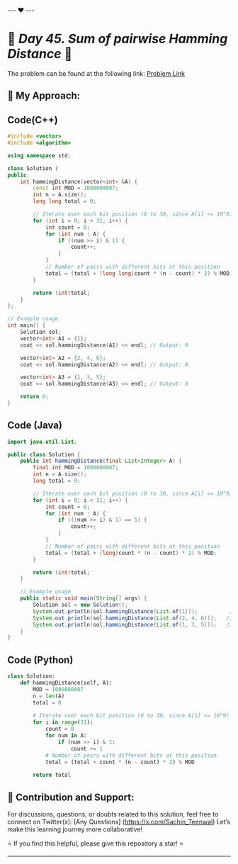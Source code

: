 --- ❤️ ---

# 🚀 _Day 45. Sum of pairwise Hamming Distance_ 🧠


The problem can be found at the following link: [Problem Link](https://www.interviewbit.com/problems/sum-of-pairwise-hamming-distance/)

## 🎯 **My Approach:**


## Code(C++)
```cpp
#include <vector>
#include <algorithm>

using namespace std;

class Solution {
public:
    int hammingDistance(vector<int> &A) {
        const int MOD = 1000000007;
        int n = A.size();
        long long total = 0;

        // Iterate over each bit position (0 to 30, since A[i] <= 10^9)
        for (int i = 0; i < 31; i++) {
            int count = 0;
            for (int num : A) {
                if ((num >> i) & 1) {
                    count++;
                }
            }
            // Number of pairs with different bits at this position
            total = (total + (long long)count * (n - count) * 2) % MOD;
        }

        return (int)total;
    }
};

// Example usage
int main() {
    Solution sol;
    vector<int> A1 = {1};
    cout << sol.hammingDistance(A1) << endl; // Output: 0

    vector<int> A2 = {2, 4, 6};
    cout << sol.hammingDistance(A2) << endl; // Output: 8

    vector<int> A3 = {1, 3, 5};
    cout << sol.hammingDistance(A3) << endl; // Output: 8

    return 0;
}
```

## Code (Java)

```java
import java.util.List;

public class Solution {
    public int hammingDistance(final List<Integer> A) {
        final int MOD = 1000000007;
        int n = A.size();
        long total = 0;

        // Iterate over each bit position (0 to 30, since A[i] <= 10^9)
        for (int i = 0; i < 31; i++) {
            int count = 0;
            for (int num : A) {
                if (((num >> i) & 1) == 1) {
                    count++;
                }
            }
            // Number of pairs with different bits at this position
            total = (total + (long)count * (n - count) * 2) % MOD;
        }

        return (int)total;
    }

    // Example usage
    public static void main(String[] args) {
        Solution sol = new Solution();
        System.out.println(sol.hammingDistance(List.of(1)));          // Output: 0
        System.out.println(sol.hammingDistance(List.of(2, 4, 6)));   // Output: 8
        System.out.println(sol.hammingDistance(List.of(1, 3, 5)));   // Output: 8
    }
}
```

## Code (Python)

```python
class Solution:
    def hammingDistance(self, A):
        MOD = 1000000007
        n = len(A)
        total = 0
        
        # Iterate over each bit position (0 to 30, since A[i] <= 10^9)
        for i in range(31):
            count = 0
            for num in A:
                if (num >> i) & 1:
                    count += 1
            # Number of pairs with different bits at this position
            total = (total + count * (n - count) * 2) % MOD
        
        return total
```



## 🎯 **Contribution and Support:**

For discussions, questions, or doubts related to this solution, feel free to connect on Twitter(x): [Any Questions] (https://x.com/Sachin_Teenwal) Let’s make this learning journey more collaborative!

⭐ If you find this helpful, please give this repository a star! ⭐

---
